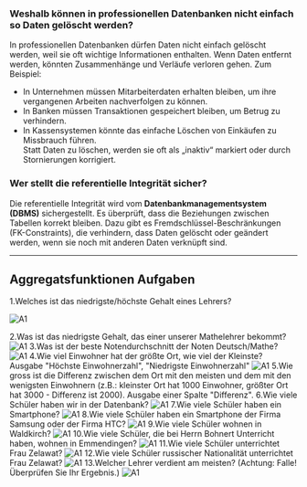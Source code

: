 
### Weshalb können in professionellen Datenbanken nicht einfach so Daten gelöscht werden? 
In professionellen Datenbanken dürfen Daten nicht einfach gelöscht werden, weil sie oft wichtige Informationen enthalten. Wenn Daten entfernt werden, könnten Zusammenhänge und Verläufe verloren gehen. Zum Beispiel:  
- In Unternehmen müssen Mitarbeiterdaten erhalten bleiben, um ihre vergangenen Arbeiten nachverfolgen zu können.  
- In Banken müssen Transaktionen gespeichert bleiben, um Betrug zu verhindern.  
- In Kassensystemen könnte das einfache Löschen von Einkäufen zu Missbrauch führen.  
Statt Daten zu löschen, werden sie oft als „inaktiv“ markiert oder durch Stornierungen korrigiert.  

### Wer stellt die referentielle Integrität sicher? 
Die referentielle Integrität wird vom **Datenbankmanagementsystem (DBMS)** sichergestellt. Es überprüft, dass die Beziehungen zwischen Tabellen korrekt bleiben. Dazu gibt es Fremdschlüssel-Beschränkungen (FK-Constraints), die verhindern, dass Daten gelöscht oder geändert werden, wenn sie noch mit anderen Daten verknüpft sind.

---
## Aggregatsfunktionen Aufgaben
1.Welches ist das niedrigste/höchste Gehalt eines Lehrers?

![A1]("/integrität_pic/integ1.jpg")

2.Was ist das niedrigste Gehalt, das einer unserer Mathelehrer bekommt?
![A1]()
3.Was ist der beste Notendurchschnitt der Noten Deutsch/Mathe?
![A1]()
4.Wie viel Einwohner hat der größte Ort, wie viel der Kleinste? Ausgabe "Höchste Einwohnerzahl", "Niedrigste Einwohnerzahl"
![A1]()
5.Wie gross ist die Differenz zwischen dem Ort mit den meisten und dem mit den wenigsten Einwohnern (z.B.: kleinster Ort hat 1000 Einwohner, größter Ort hat 3000 - Differenz ist 2000). Ausgabe einer Spalte "Differenz".
6.Wie viele Schüler haben wir in der Datenbank?
![A1]()
7.Wie viele Schüler haben ein Smartphone?
![A1]()
8.Wie viele Schüler haben ein Smartphone der Firma Samsung oder der Firma HTC?
![A1]()
9.Wie viele Schüler wohnen in Waldkirch?
![A1]()
10.Wie viele Schüler, die bei Herrn Bohnert Unterricht haben, wohnen in Emmendingen?
![A1]()
11.Wie viele Schüler unterrichtet Frau Zelawat?
![A1]()
12.Wie viele Schüler russischer Nationalität unterrichtet Frau Zelawat?
![A1]()
13.Welcher Lehrer verdient am meisten? (Achtung: Falle! Überprüfen Sie Ihr Ergebnis.)
![A1]()
